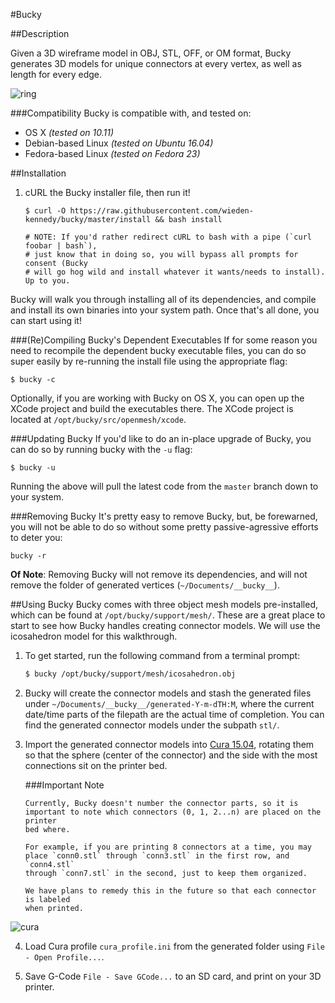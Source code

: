 #Bucky

##Description

Given a 3D wireframe model in OBJ, STL, OFF, or OM format, Bucky generates 3D models for unique connectors at every vertex, as well as length for every edge.

![ring](https://github.com/wieden-kennedy/bucky/blob/master/support/cura/ring.jpg?raw=true)

###Compatibility
Bucky is compatible with, and tested on:

* OS X *(tested on 10.11)*
* Debian-based Linux *(tested on Ubuntu 16.04)*
* Fedora-based Linux *(tested on Fedora 23)*


##Installation

1. cURL the Bucky installer file, then run it!

    ```shell
    $ curl -O https://raw.githubusercontent.com/wieden-kennedy/bucky/master/install && bash install

    # NOTE: If you'd rather redirect cURL to bash with a pipe (`curl foobar | bash`),
    # just know that in doing so, you will bypass all prompts for consent (Bucky
    # will go hog wild and install whatever it wants/needs to install). Up to you.
    ```
    
Bucky will walk you through installing all of its dependencies, and compile and
install its own binaries into your system path. Once that's all done, you can start using it!

###(Re)Compiling Bucky's Dependent Executables
If for some reason you need to recompile the dependent bucky executable files,
you can do so super easily by re-running the install file using the appropriate
flag:

```shell
$ bucky -c
```

Optionally, if you are working with Bucky on OS X, you can open up the XCode
project and build the executables there. The XCode project is located at `/opt/bucky/src/openmesh/xcode`.

###Updating Bucky
If you'd like to do an in-place upgrade of Bucky, you can do so by running bucky
with the `-u` flag:

```shell
$ bucky -u
```
Running the above will pull the latest code from the `master` branch down to
your system.

###Removing Bucky
It's pretty easy to remove Bucky, but, be forewarned, you will not be able to do
so without some pretty passive-agressive efforts to deter you:

```shell
bucky -r
```
**Of Note**: Removing Bucky will not remove its dependencies, and will not
remove the folder of generated vertices (`~/Documents/__bucky__`).

##Using Bucky
Bucky comes with three object mesh models pre-installed, which can be found at
`/opt/bucky/support/mesh/`. These are a great place to start to see how Bucky
handles creating connector models. We will use the icosahedron model for this walkthrough.

1. To get started, run the following command from a terminal prompt:

   ```sh
   $ bucky /opt/bucky/support/mesh/icosahedron.obj
   ```

2. Bucky will create the connector models and stash the generated files under
   `~/Documents/__bucky__/generated-Y-m-dTH:M`, where the current date/time
   parts of the filepath are the actual time of completion. You can find the
   generated connector models under the subpath `stl/`.

3. Import the generated connector models into
   [Cura 15.04](https://ultimaker.com/en/cura-software/list), rotating them so
   that the sphere (center of the connector) and the side with the most
   connections sit on the printer bed.
   
   ###Important Note
   ```
   Currently, Bucky doesn't number the connector parts, so it is
   important to note which connectors (0, 1, 2...n) are placed on the printer
   bed where. 
   
   For example, if you are printing 8 connectors at a time, you may
   place `conn0.stl` through `conn3.stl` in the first row, and `conn4.stl`
   through `conn7.stl` in the second, just to keep them organized.
   
   We have plans to remedy this in the future so that each connector is labeled
   when printed.
   ```
![cura](https://github.com/wieden-kennedy/bucky/blob/master/support/cura/example.png?raw=true)

4. Load Cura profile `cura_profile.ini` from the generated folder using `File - Open Profile...`.

5. Save G-Code `File - Save GCode...` to an SD card, and print on your 3D printer.

